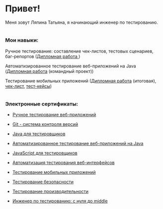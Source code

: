 <h1> Привет!</h1>
Меня зовут Ляпина Татьяна, я начинающий инженер по тестированию.

<h1></h1>

### Мои навыки:
Ручное тестирование: составление чек-листов, тестовых сценариев, баг-репортов (<a href="https://docs.google.com/spreadsheets/d/1UOpg5KDmTyLEa5c6Fv-VBMpSy7_HXdjLzMlp5xRY3Vc/edit#gid=0">Дипломная работа </a>)

Автоматизированное тестирование веб-приложений на Java (<a href="https://github.com/Eslinda/javaqa_team_diplom.git">Дипломная работа</a> (командный проект))

Тестирование мобильных приложений (<a href="https://github.com/Eslinda/DiplomQA.git">Дипломная работа</a> (итоговая), <a href="https://docs.google.com/spreadsheets/d/1eRciIrYssRF_isFBq80ewX2fmDNphTIP/edit?usp=sharing&ouid=109512645352678724318&rtpof=true&sd=true">чек-лист</a>, <a href="https://docs.google.com/spreadsheets/d/1LijjgY60gSZ5zcKAybDqVRbm5nY5j5BK/edit?usp=sharing&ouid=109512645352678724318&rtpof=true&sd=true">тест-кейсы</a>)
<h1></h1>

### Электронные сертификаты:
<div>

 - <a href="https://drive.google.com/file/d/10N8Rw00BsgiEHXwfjllqzDfLJOzDifQe/view?usp=share_link"> Ручное тестирование веб-приложений </a>

 - <a href="https://drive.google.com/file/d/1scO_9niLOZdVJFJVDjs2iUfEqZE4h839/view?usp=share_link"> Git - система контроля версий </a>

 - <a href="https://drive.google.com/file/d/1rYLQSVb-WiNcXrEHjFBCguJJ7L8-AGdA/view?usp=share_link"> Java для тестировщиков </a>

 - <a href="https://drive.google.com/file/d/1LCzLSZpvbafEldr5SBaRCxSQba12vCJU/view?usp=share_link"> Автоматизированное тестирование веб-приложений на Java </a>

 - <a href="https://drive.google.com/file/d/1Wm8iqtyCGEkWTygUMcBxCX9tEpYk8YWo/view?usp=share_link"> JavaScript для тестировщиков </a>

 - <a href="https://drive.google.com/file/d/1YgNr4UIE14CugAaAEn9RW2aTGgOOXgle/view?usp=sharing"> Автоматизация тестирования веб-интерфейсов </a>

 - <a href="https://drive.google.com/file/d/1thFcwBEMTABYQjGSaBTo3bjqxhsiSzh3/view?usp=sharing"> Тестирование мобильных приложений </a>

 - <a href="https://drive.google.com/file/d/1DrTkCcu3bSEjQyM8ziR1KQDq8Mo4bmKC/view?usp=sharing"> Тестирование безопасности </a>

 - <a href="https://drive.google.com/file/d/1GD8CL5vZIyhYR7C_s0rpLBLm14bysX3L/view?usp=sharing"> Тестирование производительности </a>

 - <a href="https://drive.google.com/file/d/1j42MRbcpXHu6SbdCkENOb7EFia-fpSoJ/view?usp=sharing"> Инженер по тестированию: с нуля
до middle </a>
</div>
 
<!--
**Eslinda/Eslinda** is a ✨ _special_ ✨ repository because its `README.md` (this file) appears on your GitHub profile.

Here are some ideas to get you started:

- 🔭 I’m currently working on ...
- 🌱 I’m currently learning ...
- 👯 I’m looking to collaborate on ...
- 🤔 I’m looking for help with ...
- 💬 Ask me about ...
- 📫 How to reach me: ...
- 😄 Pronouns: ...
- ⚡ Fun fact: ...
-->
